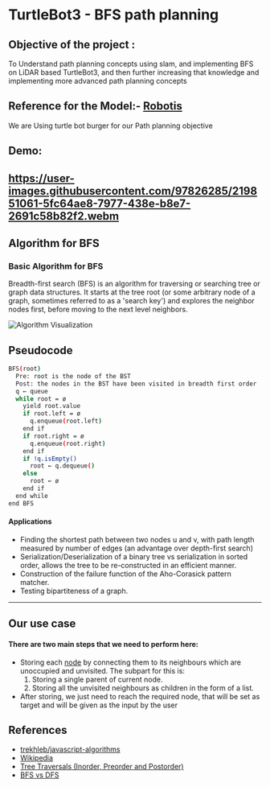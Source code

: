 # TurtleBot3 - BFS path planning

## Objective of the project :
To Understand path planning concepts using slam, and implementing BFS on LiDAR based TurtleBot3, and then  further increasing that knowledge and implementing more advanced path planning concepts

## Reference for the Model:- [Robotis](https://emanual.robotis.com/docs/en/platform/turtlebot3/simulation/)

We are Using turtle bot burger for our Path planning objective

## Demo:

https://user-images.githubusercontent.com/97826285/219851061-5fc64ae8-7977-438e-b8e7-2691c58b82f2.webm
---
## Algorithm for BFS

### Basic Algorithm for BFS

Breadth-first search (BFS) is an algorithm for traversing
or searching tree or graph data structures. It starts at
the tree root (or some arbitrary node of a graph, sometimes
referred to as a 'search key') and explores the neighbor
nodes first, before moving to the next level neighbors.

![Algorithm Visualization](https://upload.wikimedia.org/wikipedia/commons/5/5d/Breadth-First-Search-Algorithm.gif)

## Pseudocode

```sh
BFS(root)
  Pre: root is the node of the BST
  Post: the nodes in the BST have been visited in breadth first order
  q ← queue
  while root = ø
    yield root.value
    if root.left = ø
      q.enqueue(root.left)
    end if
    if root.right = ø
      q.enqueue(root.right)
    end if
    if !q.isEmpty()
      root ← q.dequeue()
    else
      root ← ø
    end if
  end while
end BFS
```

#### Applications
* Finding the shortest path between two nodes u and v, with path length measured by number of edges (an advantage over depth-first search)
* Serialization/Deserialization of a binary tree vs serialization in sorted order, allows the tree to be re-constructed in an efficient manner.
* Construction of the failure function of the Aho-Corasick pattern matcher.
* Testing bipartiteness of a graph.


----
## Our use case
#### There are two main steps that we need to perform here:
- Storing each [node]() by connecting them to its neighbours which are unoccupied and unvisited. The subpart for this is: 
    1. Storing a single parent of current node.
    2. Storing all the unvisited neighbours as children in the form of a list.
- After storing, we just need to reach the required node, that will be set as target and will be given as the input by the user

## References

- [trekhleb/javascript-algorithms](https://github.com/trekhleb/javascript-algorithms/tree/master/src/algorithms/tree/breadth-first-search)
- [Wikipedia](https://en.wikipedia.org/wiki/Breadth-first_search)
- [Tree Traversals (Inorder, Preorder and Postorder)](https://www.geeksforgeeks.org/tree-traversals-inorder-preorder-and-postorder/)
- [BFS vs DFS](https://www.geeksforgeeks.org/bfs-vs-dfs-binary-tree/)
